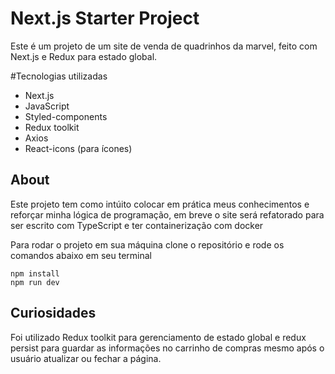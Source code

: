 # Next.js Starter Project

Este é um projeto de um site de venda de quadrinhos da marvel, feito com Next.js e Redux para estado global.

#Tecnologias utilizadas

* Next.js
* JavaScript
* Styled-components
* Redux toolkit
* Axios
* React-icons (para ícones)



## About 

Este projeto tem como intúito colocar em prática meus conhecimentos e reforçar minha lógica de programação, em breve o site será refatorado para ser escrito com TypeScript e ter containerização com docker


Para rodar o projeto em sua máquina clone o repositório e rode os comandos abaixo em seu terminal

    npm install
    npm run dev



## Curiosidades

Foi utilizado Redux toolkit para gerenciamento de estado global e redux persist para guardar as informações no carrinho de compras mesmo após o usuário atualizar ou fechar a página.
